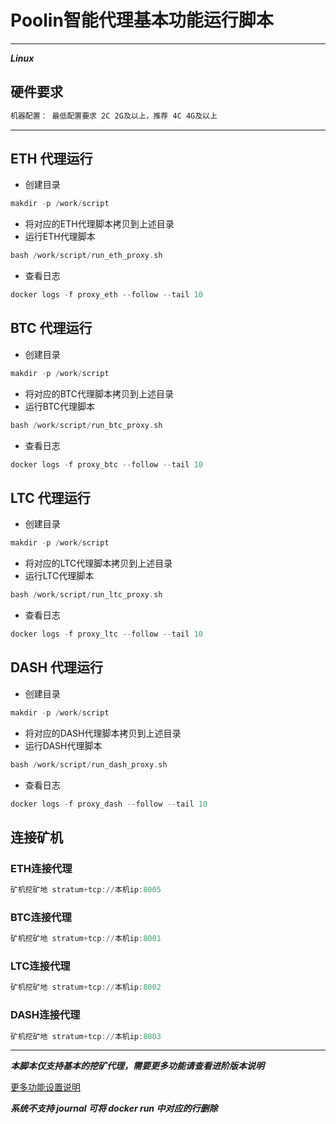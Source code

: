 # Poolin智能代理基本功能运行脚本

---

***Linux***

## 硬件要求

```asm
机器配置： 最低配置要求 2C 2G及以上，推荐 4C 4G及以上
```

---

## ETH 代理运行

- 创建目录
  
```asm
makdir -p /work/script
```

- 将对应的ETH代理脚本拷贝到上述目录
- 运行ETH代理脚本

```asm
bash /work/script/run_eth_proxy.sh
```

- 查看日志

```asm
docker logs -f proxy_eth --follow --tail 10
```

## BTC 代理运行

- 创建目录

 ```asm
makdir -p /work/script
```

- 将对应的BTC代理脚本拷贝到上述目录
- 运行BTC代理脚本

```asm
bash /work/script/run_btc_proxy.sh
```

- 查看日志
  
```asm
docker logs -f proxy_btc --follow --tail 10
```

## LTC 代理运行

- 创建目录

 ```asm
makdir -p /work/script
```

- 将对应的LTC代理脚本拷贝到上述目录
- 运行LTC代理脚本

```asm
bash /work/script/run_ltc_proxy.sh
```

- 查看日志
  
```asm
docker logs -f proxy_ltc --follow --tail 10
```

## DASH 代理运行

- 创建目录

 ```asm
makdir -p /work/script
```

- 将对应的DASH代理脚本拷贝到上述目录
- 运行DASH代理脚本

```asm
bash /work/script/run_dash_proxy.sh
```

- 查看日志
  
```asm
docker logs -f proxy_dash --follow --tail 10
```


## 连接矿机

### ETH连接代理

```asm
矿机挖矿地 stratum+tcp://本机ip:8005
```

### BTC连接代理

```asm
矿机挖矿地 stratum+tcp://本机ip:8001
```

### LTC连接代理

```asm
矿机挖矿地 stratum+tcp://本机ip:8002
```

### DASH连接代理

```asm
矿机挖矿地 stratum+tcp://本机ip:8003
```

---

***本脚本仅支持基本的挖矿代理，需要更多功能请查看进阶版本说明***

[更多功能设置说明](https://github.com/iblockin/Poolin-SmartAgentExplan/tree/master/further_functions)

***系统不支持 journal 可将 docker run 中对应的行删除***
